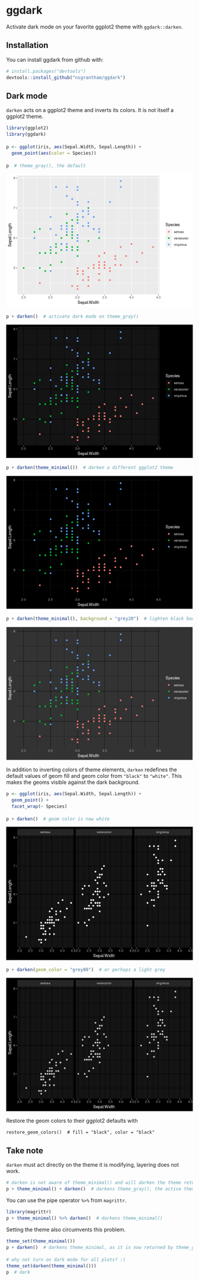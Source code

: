 
<!-- README.md is generated from README.Rmd. Please edit that file -->
ggdark
======

Activate dark mode on your favorite ggplot2 theme with `ggdark::darken`.

Installation
------------

You can install ggdark from github with:

``` r
# install.packages("devtools")
devtools::install_github("nsgrantham/ggdark")
```

Dark mode
---------

`darken` acts on a ggplot2 theme and inverts its colors. It is not itself a ggplot2 theme.

``` r
library(ggplot2)
library(ggdark)

p <- ggplot(iris, aes(Sepal.Width, Sepal.Length)) + 
  geom_point(aes(color = Species))

p  # theme_gray(), the default
```

![](man/figures/gray-1.png)

``` r
p + darken()  # activate dark mode on theme_gray()
```

![](man/figures/darken-gray-1.png)

``` r
p + darken(theme_minimal())  # darken a different ggplot2 theme
```

![](man/figures/darken-minimal-1.png)

``` r
p + darken(theme_minimal(), background = "grey20")  # lighten black background
```

![](man/figures/grey-background-1.png)

In addition to inverting colors of theme elements, `darken` redefines the default values of geom fill and geom color from `"black"` to `"white"`. This makes the geoms visible against the dark background.

``` r
p <- ggplot(iris, aes(Sepal.Width, Sepal.Length)) +
  geom_point() +
  facet_wrap(~ Species)

p + darken()  # geom color is now white
```

![](man/figures/white-geom-color-1.png)

``` r
p + darken(geom_color = "grey80")  # or perhaps a light grey 
```

![](man/figures/grey-geom-color-1.png)

Restore the geom colors to their ggplot2 defaults with

    restore_geom_colors()  # fill = "black", color = "black"

Take note
---------

`darken` must act directly on the theme it is modifying, layering does not work.

``` r
# darken is not aware of theme_minimal() and will darken the theme returned by theme_get()
p + theme_minimal() + darken()  # darkens theme_gray(), the active theme
```

You can use the pipe operator `%>%` from `magrittr`.

``` r
library(magrittr)
p + theme_minimal() %>% darken()  # darkens theme_minimal()
```

Setting the theme also circumvents this problem.

``` r
theme_set(theme_minimal())
p + darken()  # darkens theme_minimal, as it is now returned by theme_get()

# why not turn on dark mode for all plots? :)
theme_set(darken(theme_minimal()))
p  # dark
```
